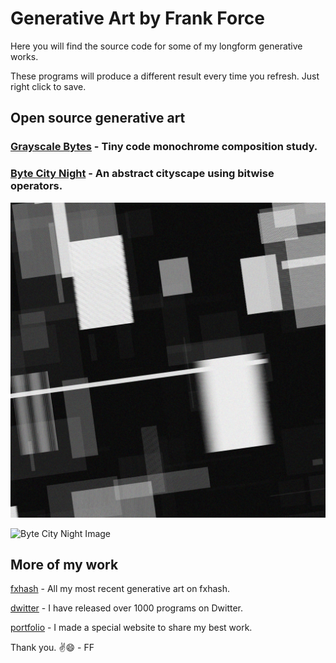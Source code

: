 # Generative Art by Frank Force

Here you will find the source code for some of my longform generative works.

These programs will produce a different result every time you refresh. Just right click to save.

## Open source generative art

### [Grayscale Bytes](https://killedbyapixel.github.io/generative/grayscaleBytes.html) - Tiny code monochrome composition study.

### [Byte City Night](https://killedbyapixel.github.io/generative/byteCityNight.html) - An abstract cityscape using bitwise operators.

![Grayscale Bytes Image](/images/grayscaleBytes.jpg)

![Byte City Night Image](/images/byteCityNight.jpg)

## More of my work

[fxhash](https://www.fxhash.xyz/u/KilledByAPixel) - All my most recent generative art on fxhash.

[dwitter](https://www.dwitter.net/u/KilledByAPixel) - I have released over 1000 programs on Dwitter.

[portfolio](https://generative.3d2k.com) - I made a special website to share my best work.

Thank you. ✌️😄 - FF
